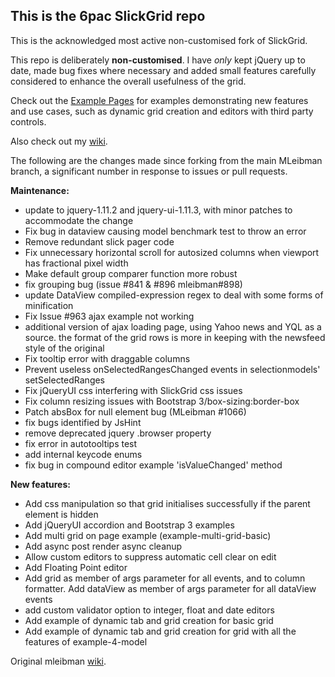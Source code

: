 ## This is the 6pac SlickGrid repo

This is the acknowledged most active non-customised fork of SlickGrid.

This repo is deliberately **non-customised**. I have *only* kept jQuery up to date, made bug fixes where necessary and added small features carefully considered to enhance the overall usefulness of the grid.  

Check out the [Example Pages](https://github.com/6pac/SlickGrid/wiki/Examples) for examples demonstrating new features and use cases, such as dynamic grid creation and editors with third party controls.

Also check out my [wiki](https://github.com/6pac/SlickGrid/wiki).

The following are the changes made since forking from the main MLeibman branch, a significant number in response to issues or pull requests.

**Maintenance:**

* update to jquery-1.11.2 and jquery-ui-1.11.3, with minor patches to accommodate the change
* Fix bug in dataview causing model benchmark test to throw an error
* Remove redundant slick pager code
* Fix unnecessary horizontal scroll for autosized columns when viewport has fractional pixel width
* Make default group comparer function more robust
* fix grouping bug (issue #841 & #896 mleibman#898)
* update DataView compiled-expression regex to deal with some forms of minification
* Fix Issue #963 ajax example not working
* additional version of ajax loading page, using Yahoo news and YQL as a source. the format of the grid rows is more in keeping with the newsfeed style of the original
* Fix tooltip error with draggable columns 
* Prevent useless onSelectedRangesChanged events in selectionmodels' setSelectedRanges
* Fix jQueryUI css interfering with SlickGrid css issues
* Fix column resizing issues with Bootstrap 3/box-sizing:border-box
* Patch absBox for null element bug (MLeibman #1066)
* fix bugs identified by JsHint
* remove deprecated jquery .browser property
* fix error in autotooltips test
* add internal keycode enums
* fix bug in compound editor example 'isValueChanged' method

**New features:**

* Add css manipulation so that grid initialises successfully if the parent element is hidden
* Add jQueryUI accordion and Bootstrap 3 examples
* Add multi grid on page example (example-multi-grid-basic)
* Add async post render async cleanup
* Allow custom editors to suppress automatic cell clear on edit
* Add Floating Point editor
* Add grid as member of args parameter for all events, and to column formatter. Add dataView as member of args parameter for all dataView events
* add custom validator option to integer, float and date editors
* Add example of dynamic tab and grid creation for basic grid 
* Add example of dynamic tab and grid creation for grid with all the features of example-4-model

Original mleibman [wiki](https://github.com/mleibman/SlickGrid/wiki).
